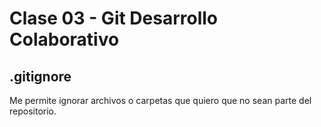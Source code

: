 # Clase 03 - Git Desarrollo Colaborativo

## .gitignore
Me permite ignorar archivos o carpetas que quiero que no sean parte del repositorio.

